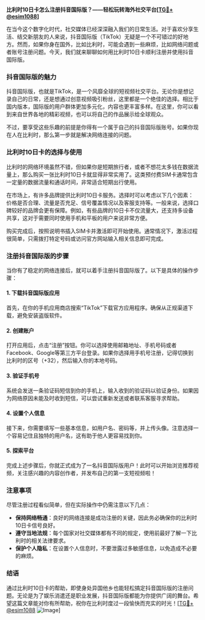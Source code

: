 **比利时10日卡怎么注册抖音国际版？——轻松玩转海外社交平台[[TG💪+ @esim1088](https://t.me/s/esim1088)]**

在当今这个数字化时代，社交媒体已经深深融入我们的日常生活。对于喜欢分享生活、结交新朋友的人来说，抖音国际版（TikTok）无疑是一个不可错过的好地方。然而，如果你身在国外，比如比利时，可能会遇到一些麻烦，比如网络问题或者账号注册问题。今天，我们就来聊聊如何用比利时10日卡顺利注册并使用抖音国际版。

### 抖音国际版的魅力

抖音国际版，也就是TikTok，是一个风靡全球的短视频社交平台。无论你是想记录自己的日常，还是想通过创意视频吸引粉丝，这里都是一个绝佳的选择。相比于国内版本，国际版的用户群体更加多元化，内容也更丰富多样。在这里，你可以看到来自世界各地的精彩视频，也可以将自己的作品展示给全球观众。

不过，要享受这些乐趣的前提是你得有一个属于自己的抖音国际版账号。如果你现在人在比利时，那么第一步就是解决网络连接的问题。

### 比利时10日卡的选择与使用

比利时的网络环境虽然不错，但如果你是短期旅行者，或者不想花太多钱在数据流量上，那么购买一张比利时10日卡就显得非常实用了。这类预付费SIM卡通常包含一定量的数据流量和通话时间，非常适合短期出行使用。

在市场上，有许多品牌提供比利时10日卡服务。选择时可以考虑以下几个因素：价格是否合理、流量是否充足、信号覆盖情况以及客服支持等。一般来说，选择口碑较好的品牌会更有保障。例如，有些品牌的10日卡不仅流量大，还支持多设备共享，这对于需要同时使用手机和平板的用户来说非常方便。

购买完成后，按照说明书插入SIM卡并激活即可开始使用。通常情况下，激活过程很简单，只需拨打特定号码或访问官方网站输入相关信息即可完成。

### 注册抖音国际版的步骤

当你有了稳定的网络连接后，就可以着手注册抖音国际版了。以下是具体的操作步骤：

#### 1. 下载抖音国际版应用
首先，在你的手机应用商店搜索“TikTok”下载官方应用程序。确保从正规渠道下载，避免安装盗版软件。

#### 2. 创建账户
打开应用后，点击“注册”按钮。你可以选择使用邮箱地址、手机号码或者Facebook、Google等第三方平台登录。如果你选择用手机号注册，记得切换到比利时的区号（+32），然后输入你的本地号码。

#### 3. 验证手机号
系统会发送一条验证码短信到你的手机上，输入收到的验证码以验证身份。如果因为网络原因未能及时收到短信，可以尝试重新发送或者联系客服寻求帮助。

#### 4. 设置个人信息
接下来，你需要填写一些基本信息，如用户名、密码等，并上传头像。注意选择一个容易记住且独特的用户名，这有助于他人更容易找到你。

#### 5. 探索平台
完成上述步骤后，你就正式成为了一名抖音国际版用户！此时可以开始浏览推荐视频，关注感兴趣的内容创作者，并发布自己的第一支短视频啦！

### 注意事项

尽管注册过程看似简单，但在实际操作中仍需注意以下几点：

- **保持网络畅通**：良好的网络连接是成功注册的关键，因此务必确保你的比利时10日卡信号良好。
- **遵守当地法规**：每个国家对社交媒体都有不同的规定，使用前最好了解一下比利时的相关法律要求。
- **保护个人隐私**：在设置个人信息时，不要泄露过多敏感信息，以免造成不必要的麻烦。

### 结语

通过比利时10日卡的帮助，即使身处异国他乡也能轻松搞定抖音国际版的注册问题。无论是为了娱乐消遣还是职业发展，抖音国际版都能为你提供广阔的舞台。希望这篇文章能对你有所帮助，祝你在比利时度过一段愉快而充实的时光！[[TG💪+ @esim1088](https://t.me/s/esim1088) ![Image](https://i.postimg.cc/4NQfJmqS/Snipaste-2025-05-13-00-14-12.png)]